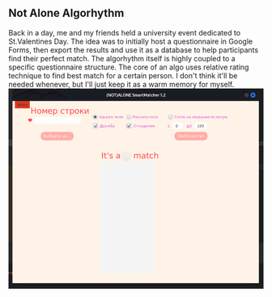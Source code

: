 ## Not Alone Algorhythm
Back in a day, me and my friends held a university event dedicated to St.Valentines Day. The idea was to initially host a questionnaire in Google Forms, then export the results and use it as a database to help participants find their perfect match.
The algorhythm itself is highly coupled to a specific questionnaire structure. The core of an algo uses relative rating technique to find best match for a certain person.
I don't think it'll be needed whenever, but I'll just keep it as a warm memory for myself.
![1](demo/NASM.png)

